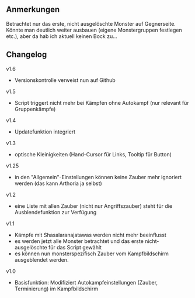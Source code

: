 ## Anmerkungen
Betrachtet nur das erste, nicht ausgelöschte Monster auf Gegnerseite. Könnte man deutlich weiter ausbauen (eigene Monstergruppen festlegen etc.), aber da hab ich aktuell keinen Bock zu...

## Changelog
v1.6
  - Versionskontrolle verweist nun auf Github

v1.5
 - Script triggert nicht mehr bei Kämpfen ohne Autokampf (nur relevant für Gruppenkämpfe)

v1.4
 - Updatefunktion integriert

v1.3
 - optische Kleinigkeiten (Hand-Cursor für Links, Tooltip für Button)

v1.25
 - in den "Allgemein"-Einstellungen können keine Zauber mehr ignoriert werden (das kann Arthoria ja selbst)

v1.2
 - eine Liste mit allen Zauber (nicht nur Angriffszauber) steht für die Ausblendefunktion zur Verfügung

v1.1
 - Kämpfe mit Shasalaranajatawas werden nicht mehr beeinflusst
 - es werden jetzt alle Monster betrachtet und das erste nicht-ausgelöschte für das Script gewählt
 - es können nun monsterspezifisch Zauber vom Kampfbildschirm ausgeblendet werden.

v1.0
 - Basisfunktion: Modifiziert Autokampfeinstellungen (Zauber, Terminierung) im Kampfbildschirm
